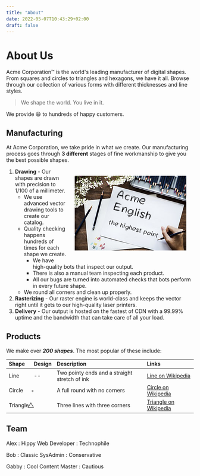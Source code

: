 ```yaml
---
title: "About"
date: 2022-05-07T10:43:29+02:00
draft: false
---
```


# About Us
Acme Corporation&trade; is the world's leading manufacturer of digital shapes. From squares and circles to triangles 
and hexagons, we have it all. Browse through our collection of various forms with different thicknesses and line styles.

> We shape the world. You live in it.

We provide :smile: to hundreds of happy customers.

## Manufacturing

At Acme Corporation, we take pride in what we create. Our manufacturing process goes through **3 different** stages of fine workmanship to give you the best possible shapes.

<img src="/image/draw.jpg" style="float: right; margin: 20px;">

1) **Drawing** - Our shapes are drawn with precision to 1/100 of a millimeter.
	* We use advanced vector drawing tools to create our catalog.
	* Quality checking happens hundreds of times for each shape we create.
		* We have high-quality bots that inspect our output.
		* There is also a manual team inspecting each product.
		* All our bugs are turned into automated checks that bots perform in every future shape.
	* We round all corners and clean up properly.
2) **Rasterizing** - Our raster engine is world-class and keeps the vector right until it gets to our high-quality laser printers.
3) **Delivery** - Our output is hosted on the fastest of CDN with a 99.99% uptime and the bandwidth that can take care of all your load.

## Products

We make over **_200 shapes_**. The most popular of these include:

| Shape | Design   | Description                                   | Links                                                           |
|:------|:---------|:----------------------------------------------|:----------------------------------------------------------------|
| Line | --       | Two pointy ends and a straight stretch of ink | [Line on Wikipedia](https://en.wikipedia.org/wiki/Line_)        
|Circle | &#x20D8; | A full round with no corners | [Circle on Wikipedia](https://en.wikipedia.org/wiki/Circle)     |
| Triangle | &#x20E4; | Three lines with three corners | [Triangle on Wikipedia](https://en.wikipedia.org/wiki/Triangle) |

## Team

Alex 
: Hippy Web Developer 
: Technophile

Bob
: Classic SysAdmin 
: Conservative

Gabby
: Cool Content Master
: Cautious
